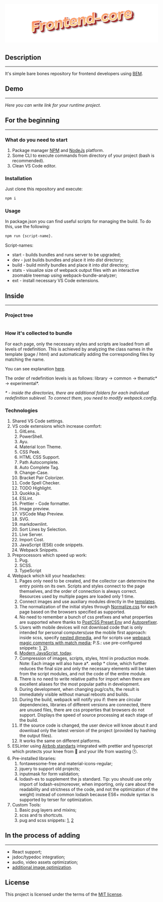 # ![Frontend-core](./app/src/assets/ico/readme-logo.png)

## Description

---

It's simple bare bones repository for frontend developers using [BEM](https://en.bem.info/).

## Demo

---

_Here you can write link for your runtime project_.

## For the beginning

---

### What do you need to start

1. Package manager [NPM](https://www.npmjs.com/) and [NodeJs](https://nodejs.org/en/) platform.
2. Some CLI to execute commands from directory of your project (bash is recommended).
3. Clean VS Code editor.

### Installation

Just clone this repository and execute:

```bash
npm i
```

### Usage

In package.json you can find useful scripts for managing the build. To do this, use the following:

```bash
npm run {script-name}.
```

Script-names:

- start - builds bundles and runs server to be upgraded;
- dev - just builds bundles and place it into _dist_ directory;
- build - build minify bundles and place it into _dist_ directory;
- stats - visualize size of webpack output files with an interactive zoomable treemap using webpack-bundle-analyzer;
- ext - install necessary VS Code extensions.

## Inside

---

### Project tree

```tree

```

### How it's collected to bundle

For each page, only the necessary styles and scripts are loaded from all levels of redefinition. This is achieved by analyzing the class names in the template (page / html) and automatically adding the corresponding files by matching the name.

You can see explanation [here](https://en.bem.info/methodology/redefinition-levels/).

The order of redefinition levels is as follows: library -> common -> thematic* -> experimental*.

_\* - inside the directories, there are additional folders for each individual redefinition sublevel. To connect them, you need to modify webpack.config_.

### Technologies

1. Shared VS Code settings.
2. VS code extensions which increase comfort:
   1. GitLens.
   2. PowerShell.
   3. Ayu.
   4. Material Icon Theme.
   5. CSS Peek.
   6. HTML CSS Support.
   7. Path Autocomplete.
   8. Auto Complete Tag.
   9. Change-Case.
   10. Bracket Pair Colorizer.
   11. Code Spell Checker.
   12. TODO Highlight.
   13. Quokka.js.
   14. ESLint.
   15. Prettier - Code formatter.
   16. Image preview.
   17. VSCode Map Preview.
   18. SVG.
   19. markdownlint.
   20. Sort Lines by Selection.
   21. Live Server.
   22. Import Cost.
   23. JavaScript (ES6) code snippets.
   24. Webpack Snippets.
3. Preprocessors which speed up work:
   1. Pug.
   2. SCSS.
   3. TypeScript
4. Webpack which kill your headaches:
   1. Pages only need to be created, and the collector can determine the entry points on its own. Scripts and styles connect to the page themselves, and the order of connection is always correct. Resources used by multiple pages are loaded only 1 time.
   2. Connect images and use auxiliary modules directly in the [templates](./app/src/pages/cards/cards.pug).
   3. The normalization of the initial styles through [Normalize.css](https://necolas.github.io/normalize.css/) for each page based on the browsers specified as supported.
   4. No need to remember a bunch of css prefixes and what properties are supported where thanks to [PostCSS Preset Env](https://github.com/csstools/postcss-preset-env) and [Autoprefixer](https://www.npmjs.com/package/autoprefixer).
   5. Users with mobile devices will not download code that is only intended for personal computers(use the mobile first approach: inside scss, specify [nested @media](./app/src/components/common.blocks/basic/footer/__copyright-bar/footer__copyright-bar.scss), and for scripts use [webpack magic comments with match media](); P.S.: use pre-configured snippets: [1](./.vscode/@media-snippets.code-snippets), [2]()).
   6. [Modern JavaScript, today](https://babeljs.io/).
   7. Compression of images, scripts, styles, html in production mode. Note: Each image will also have a\*_. webp_ \* clone, which further reduces the final size and only the necessary elements will be taken from the script modules, and not the code of the entire module.
   8. There is no need to write relative paths for import when there are excellent aliases for the most popular paths in development.
   9. During development, when changing pug/cs/ts, the result is immediately visible without manual reboots and builds.
   10. During the build, webpack will notify you if: there are circular dependencies, libraries of different versions are connected, there are unused files, there are css properties that browsers do not support. Displays the speed of source processing at each stage of the build.
   11. If the source code is changed, the user device will know about it and download only the latest version of the project (provided by hashing the output files).
   12. It works the same on different platforms.
5. ESLinter using [Airbnb standarts](https://github.com/airbnb/javascript) integrated with prettier and typescript which protects your knee from :gun: and your life from wasting :clock2:.
6. Pre-installed libraries:
   1. fontawesome-free and material-icons-regular;
   2. jquery to support old projects;
   3. inputmask for form validation;
   4. lodash-es to supplement the js standard. Tip: you should use only import of lodash-es(moreover, when importing, only care about the readability and strictness of the code, and not the optimization of the weight) instead of common lodash because ES6+ module syntax is supported by terser for optimization.
7. Custom Tools:
   1. Basic pug layers and mixins;
   2. scss and ts shortcuts.
   3. pug and scss snippets: [1](./.vscode/template-snippetts.code-snippets), [2](./.vscode/@media-snippets.code-snippets)

## In the process of adding

---

- React support;
- jsdoc/typedoc integration;
- audio, video assets optimization;
- [additional image optimization](https://github.com/mixtur/webpack-spritesmith).

## License

This project is licensed under the terms of the [MIT license](LICENSE).
